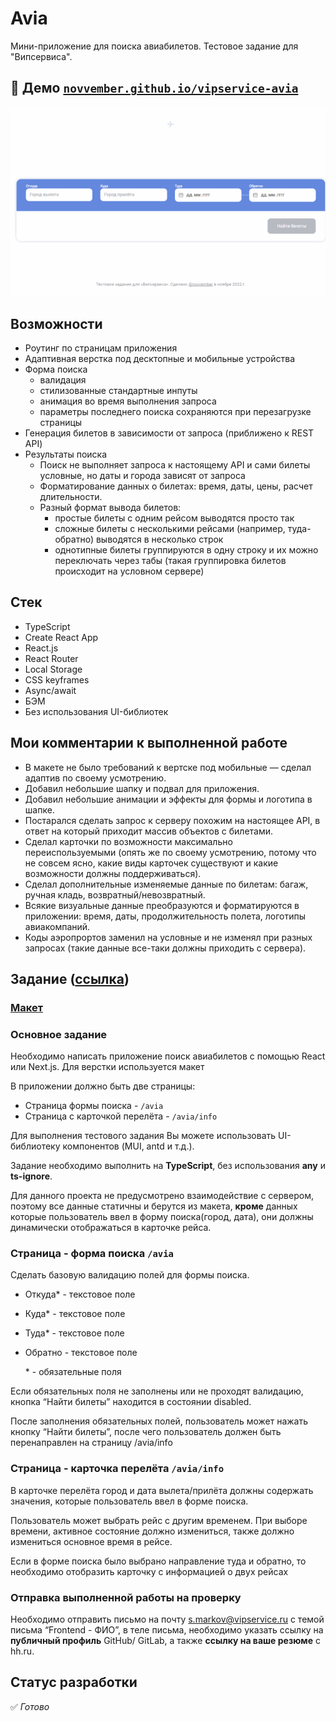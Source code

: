 # Avia

Мини-приложение для поиска авиабилетов. Тестовое задание для "Випсервиса".

## 👀 Демо [`novvember.github.io/vipservice-avia`](http://novvember.github.io/test__vipservice-avia)

![Пример работы](./example.gif)

## Возможности

- Роутинг по страницам приложения
- Адаптивная верстка под десктопные и мобильные устройства
- Форма поиска
  - валидация
  - стилизованные стандартные инпуты
  - анимация во время выполнения запроса
  - параметры последнего поиска сохраняются при перезагрузке страницы
- Генерация билетов в зависимости от запроса (приближено к REST API)
- Результаты поиска
  - Поиск не выполняет запроса к настоящему API и сами билеты условные, но даты и города зависят от запроса
  - Форматирование данных о билетах: время, даты, цены, расчет длительности.
  - Разный формат вывода билетов:
    - простые билеты с одним рейсом выводятся просто так
    - сложные билеты с несколькими рейсами (например, туда-обратно) выводятся в несколько строк
    - однотипные билеты группируются в одну строку и их можно переключать через табы (такая группировка билетов происходит на условном сервере)

## Стек

- TypeScript
- Create React App
- React.js
- React Router
- Local Storage
- CSS keyframes
- Async/await
- БЭМ
- Без использования UI-библиотек

## Мои комментарии к выполненной работе

- В макете не было требований к вертске под мобильные — сделал адаптив по своему усмотрению.
- Добавил небольшие шапку и подвал для приложения.
- Добавил небольшие анимации и эффекты для формы и логотипа в шапке.
- Постарался сделать запрос к серверу похожим на настоящее API, в ответ на который приходит массив объектов с билетами.
- Сделал карточки по возможности максимально переиспользуемыми (опять же по своему усмотрению, потому что не совсем ясно, какие виды карточек существуют и какие возможности должны поддерживаться).
- Сделал дополнительные изменяемые данные по билетам: багаж, ручная кладь, возвратный/невозвратный.
- Всякие визуальные данные преобразуются и форматируются в приложении: время, даты, продолжительность полета, логотипы авиакомпаний.
- Коды аэропрортов заменил на условные и не изменял при разных запросах (такие данные все-таки должны приходить с сервера).

## Задание ([ссылка](https://docs.google.com/document/d/1qPSFoOCgQtqnYm0zLSQtNt7bH3Ok90_5XhDNlCN6WK4/edit#))

### [Макет](https://www.figma.com/file/zLxjSQiYoJ8c4lsOTzkdkU/%D0%A2%D0%97-%D0%BD%D0%B0-%D0%B2%D0%B0%D0%BA%D0%B0%D0%BD%D1%81%D0%B8%D1%8E-%D0%9F%D1%80%D0%BE%D0%B3%D1%80%D0%B0%D0%BC%D0%BC%D0%B8%D1%81%D1%82-%D0%BF%D0%BE%D0%BB%D1%8C%D0%B7%D0%BE%D0%B2%D0%B0%D1%82%D0%B5%D0%BB%D1%8C%D1%81%D0%BA%D0%B8%D1%85-%D0%B8%D0%BD%D1%82%D0%B5%D1%80%D1%84%D0%B5%D0%B9%D1%81%D0%BE%D0%B2?node-id=0%3A1)

### Основное задание

Необходимо написать приложение поиск авиабилетов с помощью React или Next.js. Для верстки используется макет

В приложении должно быть две страницы:

- Страница формы поиска - `/avia`
- Страница с карточкой перелёта - `/avia/info`

Для выполнения тестового задания Вы можете использовать UI-библиотеку компонентов (MUI, antd и т.д.).

Задание необходимо выполнить на **TypeScript**, без использования **any** и **ts-ignore**.

Для данного проекта не предусмотрено взаимодействие с сервером, поэтому все данные статичны и берутся из макета, **кроме** данных которые пользователь ввел в форму поиска(город, дата), они должны динамически отображаться в карточке рейса.

### Страница - форма поиска `/avia`

Сделать базовую валидацию полей для формы поиска.

- Откуда\* - текстовое поле
- Куда\* - текстовое поле
- Туда\* - текстовое поле
- Обратно - текстовое поле

  \* - обязательные поля

Если обязательных поля не заполнены или не проходят валидацию, кнопка “Найти билеты” находится в состоянии disabled.

После заполнения обязательных полей, пользователь может нажать кнопку “Найти билеты”, после чего пользователь должен быть перенаправлен на страницу /avia/info

### Страница - карточка перелёта `/avia/info`

В карточке перелёта город и дата вылета/прилёта должны содержать значения, которые пользователь ввел в форме поиска.

Пользователь может выбрать рейс с другим временем. При выборе времени, активное состояние должно измениться, также должно измениться основное время в рейсе.

Если в форме поиска было выбрано направление туда и обратно, то необходимо отобразить карточку с информацией о двух рейсах

### Отправка выполненной работы на проверку

Необходимо отправить письмо на почту s.markov@vipservice.ru с темой письма “Frontend - ФИО”, в теле письма, необходимо указать ссылку на **публичный профиль** GitHub/ GitLab, а также **ссылку на ваше резюме** с hh.ru.

## Статус разработки

✅ _Готово_
